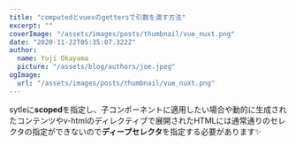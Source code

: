 ```yaml
---
title: "computedとvuexのgettersで引数を渡す方法"
excerpt: ""
coverImage: "/assets/images/posts/thumbnail/vue_nuxt.png"
date: "2020-11-22T05:35:07.322Z"
author:
  name: Yuji Okayama
  picture: "/assets/blog/authors/joe.jpeg"
ogImage:
  url: "/assets/images/posts/thumbnail/vue_nuxt.png"
---
```


sytleに**scoped**を指定し、子コンポーネントに適用したい場合や動的に生成されたコンテンツやv-htmlのディレクティブで展開されたHTMLには通常通りのセレクタの指定ができないので**ディープセレクタ**を指定する必要があります:sparkles: